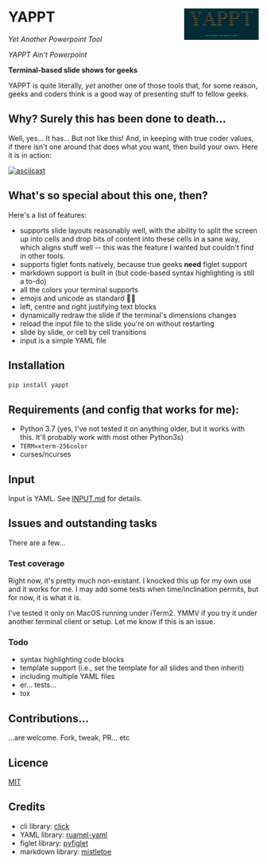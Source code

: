 <h1>YAPPT <img src='yappt.png' align='right' width='150'></h1>

*Yet Another Powerpoint Tool*

*YAPPT Ain't Powerpoint*

**Terminal-based slide shows for geeks**

YAPPT is quite literally, *yet* another one of those tools that, for some reason, geeks and coders think is a good way of presenting stuff to fellow geeks.

## Why? Surely this has been done to death...

Well, yes... It has... But not like this! And, in keeping with true coder values, if there isn't one around that does what you want, then build your own. Here it is in action:


[![asciicast](https://asciinema.org/a/pmUj5xUlEpIdmkg5hQiYtc3WP.svg)](https://asciinema.org/a/pmUj5xUlEpIdmkg5hQiYtc3WP)

## What's so special about this one, then?

Here's a list of features:

* supports slide layouts reasonably well, with the ability to split the screen up into cells and drop bits of content into these cells in a sane way, which aligns stuff well -- this was the feature I wanted but couldn't find in other tools.
* supports figlet fonts natively, because true geeks **need** figlet support
* markdown support is built in (but code-based syntax highlighting is still a to-do)
* all the colors your terminal supports
* emojis and unicode as standard 🤘🏼
* left, centre and right justifying text blocks
* dynamically redraw the slide if the terminal's dimensions changes
* reload the input file to the slide you're on without restarting
* slide by slide, or cell by cell transitions
* input is a simple YAML file

## Installation

`pip install yappt`

## Requirements (and config that works for me):

* Python 3.7 (yes, I've not tested it on anything older, but it works with this. It'll probably work with most other Python3s)
* `TERM=xterm-256color`
* curses/ncurses

## Input

Input is YAML. See [INPUT.md](INPUT.md) for details.

## Issues and outstanding tasks

There are a few...

### Test coverage
Right now, it's pretty much non-existant. I knocked this up for my own use and it works for me. I may add some tests when time/inclination permits, but for now, it is what it is.

I've tested it only on MacOS running under iTerm2. YMMV if you try it under another terminal client or setup. Let me know if this is an issue.

### Todo

* syntax highlighting code blocks
* template support (i.e., set the template for all slides and then inherit)
* including multiple YAML files
* er... tests...
* tox

## Contributions...

...are welcome. Fork, tweak, PR... etc

## Licence

[MIT](LICENSE)

## Credits

* cli library: [click](https://click.palletsprojects.com/en/7.x/)
* YAML library: [ruamel-yaml](https://yaml.readthedocs.io/en/latest/)
* figlet library: [pyfiglet](https://github.com/pwaller/pyfiglet)
* markdown library: [mistletoe](https://github.com/miyuchina/mistletoe)
